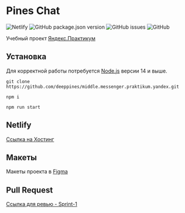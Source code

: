# Pines Chat

![Netlify](https://img.shields.io/netlify/a97a2c64-850e-4f5e-aabe-197c8eba4539)
![GitHub package.json version](https://img.shields.io/github/package-json/v/deeppines/middle.messenger.praktikum.yandex)
![GitHub issues](https://img.shields.io/github/issues-raw/deeppines/middle.messenger.praktikum.yandex)
![GitHub](https://img.shields.io/github/license/deeppines/middle.messenger.praktikum.yandex)

Учебный проект [Яндекс.Практикум](https://practicum.yandex.ru/)

## Установка

Для корректной работы потребуется [Node.js](https://nodejs.org/) версии 14 и выше.

```shell
git clone https://github.com/deeppines/middle.messenger.praktikum.yandex.git
```

```shell
npm i
```

```shell
npm run start
```

## Netlify

[Ссылка на Хостинг](https://awesome-borg-c5a7b1.netlify.app/)

## Макеты

Макеты проекта в [Figma](https://www.figma.com/file/2HM1RtnaUzfmjMgRSyfSwy/WebChat?node-id=2%3A4)

## Pull Request

[Ссылка для ревью - Sprint-1](https://github.com/deeppines/middle.messenger.praktikum.yandex/pull/1)
